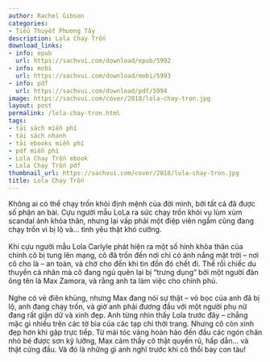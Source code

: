 ```yaml
---
author: Rachel Gibson
categories:
- Tiểu Thuyết Phương Tây
description: Lola Chạy Trốn
download_links:
- info: epub
  url: https://sachvui.com/download/epub/5992
- info: mobi
  url: https://sachvui.com/download/mobi/5993
- info: pdf
  url: https://sachvui.com/download/pdf/5994
image: https://sachvui.com/cover/2018/lola-chay-tron.jpg
layout: post
permalink: /lola-chay-tron.html
tags:
- tải sách miễn phí
- tải sách nhanh
- tải ebooks miễn phí
- pdf miễn phí
- Lola Chạy Trốn ebook
- Lola Chạy Trốn pdf
thumbnail_url: https://sachvui.com/cover/2018/lola-chay-tron.jpg
title: Lola Chạy Trốn
---
```


 <div class="item-desc text-justify"> <p>Không ai có thể chạy trốn khỏi định mệnh của đời mình, bởi tất cả đã được số phận an bài. Cựu người mẫu LoLa ra sức chạy trốn khỏi vụ lùm xùm scandal ảnh khỏa thân, nhưng lại vấp phải một điệp viên ngầm cũng đang chạy trốn vì bị lộ và… tình yêu thật khó cưỡng.<br><br>Khi cựu người mẫu Lola Carlyle phát hiện ra một số hình khỏa thân của chính cô bị tung lên mạng, cô đã trốn đến nơi chỉ có ánh nắng mặt trời – nơi cô cho là – an toàn, và chờ cho đến khi tin đồn đó chết đi. Thế rồi chiếc du thuyền cá nhân mà cô đang ngủ quên lại bị “trưng dụng” bởi một người đàn ông tên là Max Zamora, và rằng anh ta làm việc cho chính phủ. <br><br>Nghe có vẻ điên khùng, nhưng Max đang nói sự thật – vỏ bọc của anh đã bị lộ, anh đang chạy trốn, và giờ anh phải đương đầu với một người phụ nữ đang rất giận dữ và xinh đẹp. Anh từng nhìn thấy Lola trước đây – chẳng mặc gì nhiều trên các tờ bìa của các tạp chí thời trang. Nhưng cô còn xinh đẹp hơn khi gặp trực tiếp. Từ mái tóc vàng hoàn hảo đến đầu các ngón chân nhỏ bé được sơn kỹ lưỡng, Max cảm thấy cô thật quyến rũ, hấp dẫn… và thật cứng đầu. Và đó là những gì anh nghĩ trước khi cô thổi bay con tàu!​</p> </div>